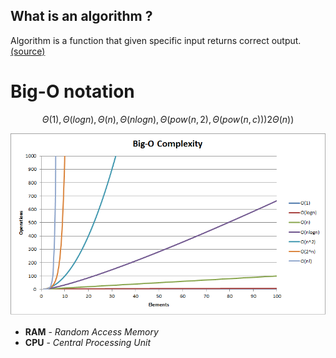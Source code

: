 ## What is an algorithm ?

Algorithm is a function that given specific input returns correct output. [(source)](https://www.youtube.com/watch?v=ZA-tUyM_y7s&list=PLUl4u3cNGP63EdVPNLG3ToM6LaEUuStEY)

# Big-O notation
```math
Θ(1), Θ(log n), Θ(n), Θ(n log n), Θ(pow(n, 2), Θ(pow(n, c))) 2Θ(n))
```

![big_o_chart](./__assets__/big_o_charts.png)

- __RAM__ - *Random Access Memory*
- __CPU__ - *Central Processing Unit*
